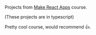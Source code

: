 Projects from [Make React Apps](https://makereactapps.com/) course.

(These projects are in typescript)

Pretty cool course, would recommend 👍.
